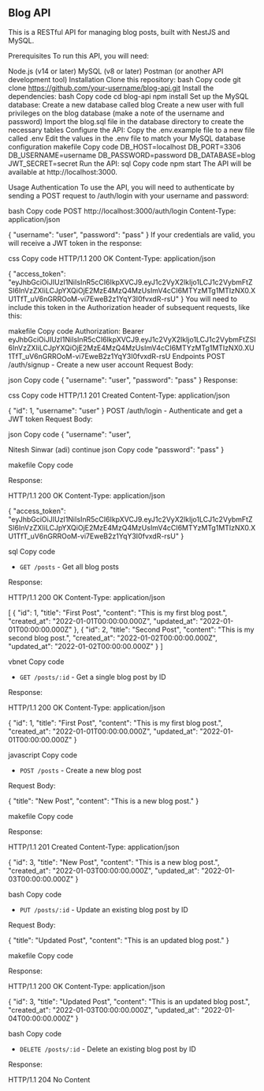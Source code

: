 ## Blog API
This is a RESTful API for managing blog posts, built with NestJS and MySQL.

Prerequisites
To run this API, you will need:

Node.js (v14 or later)
MySQL (v8 or later)
Postman (or another API development tool)
Installation
Clone this repository:
bash
Copy code
git clone https://github.com/your-username/blog-api.git
Install the dependencies:
bash
Copy code
cd blog-api
npm install
Set up the MySQL database:
Create a new database called blog
Create a new user with full privileges on the blog database (make a note of the username and password)
Import the blog.sql file in the database directory to create the necessary tables
Configure the API:
Copy the .env.example file to a new file called .env
Edit the values in the .env file to match your MySQL database configuration
makefile
Copy code
DB_HOST=localhost
DB_PORT=3306
DB_USERNAME=username
DB_PASSWORD=password
DB_DATABASE=blog
JWT_SECRET=secret
Run the API:
sql
Copy code
npm start
The API will be available at http://localhost:3000.

Usage
Authentication
To use the API, you will need to authenticate by sending a POST request to /auth/login with your username and password:

bash
Copy code
POST http://localhost:3000/auth/login
Content-Type: application/json

{
    "username": "user",
    "password": "pass"
}
If your credentials are valid, you will receive a JWT token in the response:

css
Copy code
HTTP/1.1 200 OK
Content-Type: application/json

{
    "access_token": "eyJhbGciOiJIUzI1NiIsInR5cCI6IkpXVCJ9.eyJ1c2VyX2lkIjo1LCJ1c2VybmFtZSI6InVzZXIiLCJpYXQiOjE2MzE4MzQ4MzUsImV4cCI6MTYzMTg1MTIzNX0.XU1TfT_uV6nGRROoM-vi7EweB2z1YqY3I0fvxdR-rsU"
}
You will need to include this token in the Authorization header of subsequent requests, like this:

makefile
Copy code
Authorization: Bearer eyJhbGciOiJIUzI1NiIsInR5cCI6IkpXVCJ9.eyJ1c2VyX2lkIjo1LCJ1c2VybmFtZSI6InVzZXIiLCJpYXQiOjE2MzE4MzQ4MzUsImV4cCI6MTYzMTg1MTIzNX0.XU1TfT_uV6nGRROoM-vi7EweB2z1YqY3I0fvxdR-rsU
Endpoints
POST /auth/signup - Create a new user account
Request Body:

json
Copy code
{
    "username": "user",
    "password": "pass"
}
Response:

css
Copy code
HTTP/1.1 201 Created
Content-Type: application/json

{
    "id": 1,
    "username": "user"
}
POST /auth/login - Authenticate and get a JWT token
Request Body:

json
Copy code
{
    "username": "user",



Nitesh Sinwar (adi)
continue
json
Copy code
"password": "pass"
}

makefile
Copy code

Response:

HTTP/1.1 200 OK
Content-Type: application/json

{
"access_token": "eyJhbGciOiJIUzI1NiIsInR5cCI6IkpXVCJ9.eyJ1c2VyX2lkIjo1LCJ1c2VybmFtZSI6InVzZXIiLCJpYXQiOjE2MzE4MzQ4MzUsImV4cCI6MTYzMTg1MTIzNX0.XU1TfT_uV6nGRROoM-vi7EweB2z1YqY3I0fvxdR-rsU"
}

sql
Copy code

- `GET /posts` - Get all blog posts

Response:

HTTP/1.1 200 OK
Content-Type: application/json

[
{
"id": 1,
"title": "First Post",
"content": "This is my first blog post.",
"created_at": "2022-01-01T00:00:00.000Z",
"updated_at": "2022-01-01T00:00:00.000Z"
},
{
"id": 2,
"title": "Second Post",
"content": "This is my second blog post.",
"created_at": "2022-01-02T00:00:00.000Z",
"updated_at": "2022-01-02T00:00:00.000Z"
}
]

vbnet
Copy code

- `GET /posts/:id` - Get a single blog post by ID

Response:

HTTP/1.1 200 OK
Content-Type: application/json

{
"id": 1,
"title": "First Post",
"content": "This is my first blog post.",
"created_at": "2022-01-01T00:00:00.000Z",
"updated_at": "2022-01-01T00:00:00.000Z"
}

javascript
Copy code

- `POST /posts` - Create a new blog post

Request Body:

{
"title": "New Post",
"content": "This is a new blog post."
}

makefile
Copy code

Response:

HTTP/1.1 201 Created
Content-Type: application/json

{
"id": 3,
"title": "New Post",
"content": "This is a new blog post.",
"created_at": "2022-01-03T00:00:00.000Z",
"updated_at": "2022-01-03T00:00:00.000Z"
}

bash
Copy code

- `PUT /posts/:id` - Update an existing blog post by ID

Request Body:

{
"title": "Updated Post",
"content": "This is an updated blog post."
}

makefile
Copy code

Response:

HTTP/1.1 200 OK
Content-Type: application/json

{
"id": 3,
"title": "Updated Post",
"content": "This is an updated blog post.",
"created_at": "2022-01-03T00:00:00.000Z",
"updated_at": "2022-01-04T00:00:00.000Z"
}

bash
Copy code

- `DELETE /posts/:id` - Delete an existing blog post by ID

Response:

HTTP/1.1 204 No Content
